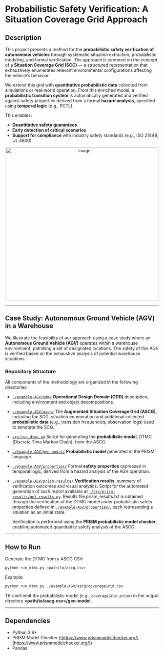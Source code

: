 # Probabilistic Safety Verification: A Situation Coverage Grid Approach

## Description

This project presents a method for the **probabilistic safety verification of autonomous vehicles** through systematic situation extraction, probabilistic modeling, and formal verification. The approach is centered on the concept of a **Situation Coverage Grid (SCG)** — a structured representation that exhaustively enumerates relevant environmental configurations affecting the vehicle’s behavior.

We extend this grid with **quantitative probabilistic data** collected from simulations or real-world operation. From this enriched model, a **probabilistic transition system** is automatically generated and verified against safety properties derived from a formal **hazard analysis**, specified using **temporal logic** (e.g., PCTL).

This enables:

* **Quantitative safety guarantees**
* **Early detection of critical scenarios**
* **Support for compliance** with industry safety standards (e.g., ISO 21448, UL 4600)

<p align="center">
  <img width="500" alt="image" src="https://github.com/user-attachments/assets/ecaef262-7e3f-42eb-bf0b-212a8b67e3cd" />
</p>

---

## Case Study: Autonomous Ground Vehicle (AGV) in a Warehouse

We illustrate the feasibility of our approach using a case study where an **Autonomous Ground Vehicle (AGV)** operates within a warehouse environment, patrolling a set of designated locations. The safety of this AGV is verified based on the exhaustive analysis of potential warehouse situations.

### Repository Structure

All components of the methodology are organized in the following directories:

* [`./example-AGV/odm/`](./example-AGV/odm/)
  **Operational Design Domain (ODD)** description, including environment and object decompositions.

* [`./example-AGV/ascg/`](./example-AGV/ascg/)
  The **Augmented Situation Coverage Grid (ASCG)**, including the SCG, situation enumeration and additional collected **probabilistic data** (e.g., transition frequencies, observation logs) used to annotate the SCG.
  
* [`src/run_dtmc.py`](./src/run_dtmc.py/)
  Script for generating the **probabilistic model**, DTMC (Discrete Time Markov Chain), from the ASCG.
  
* [`./example-AGV/gen-model/`](./example-AGV/gen-model/)
  **Probabilistic model** generated in the PRISM language.
  
* [`./example-AGV/properties/`](./example-AGV/properties/)
  Formal **safety properties** expressed in temporal logic, derived from a hazard analysis of the AGV operation.
  
* [`./example-AGV/prism-results/`](./example-AGV/prism-results/)
   **Verification results**, summary of verification outcomes and visual analytics. Script for the automated generation of such report available at [`./src/prism-results/get_results.py`](./src/prism-results/get_results.py). Results file prism_results.txt is obtained through the verification of the DTMC model under probabilistic safety properties defined in [`./example-AGV/properties/`](./example-AGV/properties/), each representing a situation as an initial state.
   
   Verification is performed using the **PRISM probabilistic model checker**, enabling automated quantitative safety analysis of the ASCG.

---

## How to Run

Generate the DTMC from a ASCG CSV:

```bash
python run_dtmc.py <path/to/ascg.csv>
```

Example:
```bash
python run_dtmc.py ./example-AGV/ascg/coverageGrid.csv
```

This will emit the probabilistic model (e.g., `coverageGrid.prism`) in the output directory **<path/to/ascg.csv>/gen-model**.

---

## Dependencies

* Python 3.8+
* PRISM Model Checker ([https://www.prismmodelchecker.org/](https://www.prismmodelchecker.org/))
* Pandas



